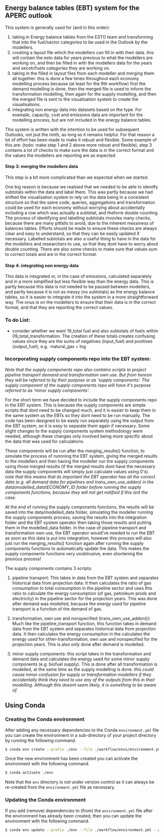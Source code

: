 ## Energy balance tables (EBT) system for the APERC outlook

This system is generally used for (and in this order):

1. taking in Energy balance tables from the ESTO team and transforming that into the fuel/sector categories to be used in the Outlook by the modellers.
2. creating a layout file which the modellers can fill in with their data. this will contain the esto data for years previous to what the modellers are working on, and then be filled in with the modellers data for the years and secotr/fuels categories they are working on.
3. taking in the filled in layout files from each modeller and merging them all together. this is done a few times throughout each economy modelling process because (at least for the 9th workflow) first the demand modelling is done, then the merged file is used to inform the transformation modelling, then again for the supply modelling, and then the merged file is sent to the visualisation system to create the visualisations.
4. integrating non energy data into datasets based on the type. For example, capacity, cost and emissions data are important for the modelling process, but are not included in the energy balance tables. 

This system is written with the intention to be used for subsequent Outlooks, not jsut the ninth, as long as it remains helpful. For that reason a lot of effort has been made to make it robust and flexible. Some example of this are: (todo: make step 1 and 2 above more robust and flexible), step 3 contains a lot of checks to make sure the data is in the correct format and the values the modellers are reporting are as expected. 

#### Step 3: merging the modellers data
This step is a bit more complicated than we expected when we started. 

One big reason is because we realsied that we needed to be able to idenitfy subtotals within the data and label them. This was partly because we had shifted the visualisation system to rely on the data being in a consistent structure so that the same code, queries, aggregations and transformation could be used for each economy without worrying about accidentally including a row which was actually a subtotal, and theforre double counting.
The process of identifying and labelling subtotals invovles many checks, because there are many pitfalls to avoid, due to the inherent messiness of balances tables. Efforts should be made to ensure these checks are always clear and easy to understand, so that they can be easily updated if necessary.
Labelled subtotals are also a useful thing to have in the data for the modellers and researchers to use, so that they dont have to worry about double counting.
There are also some checks to make sure that values sum to correct totals and are in the correct format.

#### Step 4: integrating non energy data
This data is integrated or, in the case of emissions, calculated separately and in a more simplified but less flexible way than the energy data. This is partly because this data is not needed to be passed between modellers, and partly because it is not as messy (no subtotals) as the energy balance tables, so it is easier to integrate it into the system in a more straightforward way.
The onus is on the modellers to ensure that their data is in the correct format, and that they are reporting the correct values. 

### To do List:
- consider whether we want 19_total fuel and also subtotals of fuels within 09_total_transformation. The creation of these totals creates confusing values since they are the sums of negatives (input_fuel) and positives (output_fuel), e.g. -natural_gas + lng
  
  
### Incorporating supply components repo into the EBT system:

*Note that the supply components repo also contains scripts to project pipeline transport demand and transformation own use. But from hereon they will be referred to by their purpose or as 'supply components'. The supply component of the supply components repo will have it's purpose referred to as 'minor supply components'.*

For the short term we have decided to include the supply components repo in the EBT system. This is because the supply components are simple scripts that dont need to be changed much, and it is easier to keep them in the same system as the EBTs so they dont need to be run manually. The code has been designed to be easily run separately using the output from the EBT system, so it is easy to separate them again if necessary. Some slight changes to the supply components system methodology were needed, although these changes only involved being more specific about the data that was used for calculations.

These components will be run after the merging_results() function, to simulate the process of runnning the EBT system, giving the merged results to the modellers and then having the modeller run the supply components using those merged results (if the merged results dont have the necessary data the supply components will simply just calculate values using 0's). *note that this means that its important the EBT operator has all the correct data (e.g. all demand data for pipelines and trans_own_use_addon) in the data\modelled_data\ECONOMY_ID folder before running the supply components functions, because they will not get notified if this isnt the case.*

At the end of running the supply components functions, the results will be saved into the data/modelled_data folder, simulating the modeller running the supply components process, saving the results into the integration folder and the EBT system operator then taking those results and putting them in the modelled_data folder. In the case of pipeline transport and transformation own use, the EBT operator would've needed to run the EBT as soon as this data is put into integration, however this process will also just run the merging_results() function again after running the supply components functions to automatically update the data. This makes the supply components functions very unobtrusive, even shortening the previous process!

The supply components contains 3 scripts: 

1. pipeline transport: 
This takes in data from the EBT system and separates historical data from projection data. It then calculates the ratio of gas consumption to total consumption in the pipeline sector and uses this ratio to calculate the energy consumption (of gas, petroleum prods and electricity) in the pipeline sector for the projection years.  This was done after demand was modelled, because the energy used for pipeline transport is a function of the demand of gas.

2. transformation, own use and nonspecified (trans_own_use_addon()):
Much like the pipeline_transport function, this function takes in demand data from the EBT system and separates historical data from projection data. It then calculates the energy consumption in the calculates the energy used for other-transformation, own use and nonspecified for the projection years.  This is also only done after demand is modelled. 

3. minor supply components:
this script takes in the transformation and demand data and calculates the energy used for some minor supply components (e.g. biofuel supply). This is done after all transformation is modelled, at the same time as the supply modelling is done. *this could cause minor confusion for supply or transformation modellers if they accidentally think they need to use any of the outputs from this in their modelling. Although this doesnt seem likely, it is something to be aware of.*

## Using Conda

### Creating the Conda environment

After adding any necessary dependencies to the Conda `environment.yml` file you can create the 
environment in a sub-directory of your project directory by running the following command.

```bash
$ conda env create --prefix ./env --file ./workflow/envs/environment.yml
```
Once the new environment has been created you can activate the environment with the following 
command.

```bash
$ conda activate ./env
```

Note that the `env` directory is *not* under version control as it can always be re-created from 
the `environment.yml` file as necessary.

### Updating the Conda environment

If you add (remove) dependencies to (from) the `environment.yml` file after the environment has 
already been created, then you can update the environment with the following command.

```bash
$ conda env update --prefix ./env --file ./workflow/environment.yml --prune
```
